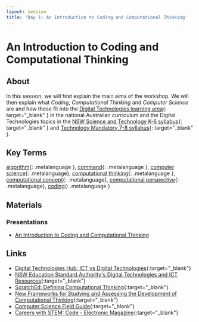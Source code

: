 ```yaml
---
layout: session
title: 'Day 1: An Introduction to Coding and Computational Thinking'
---
```


# An Introduction to Coding and Computational Thinking

## About

In this session, we will first explain the main aims of the workshop. We will then explain what *Coding*, *Computational Thinking* and *Computer Science* are and how these fit into the [Digital Technologies learning area](https://www.australiancurriculum.edu.au/f-10-curriculum/technologies/digital-technologies/){: target="_blank" } in the national Australian curriculum and the Digital Technologies topics in the [NSW Science and Technology K-6 syllabus](https://educationstandards.nsw.edu.au/wps/portal/nesa/k-10/learning-areas/science/science-and-technology-k-6-new-syllabus){: target="_blank" } and [Technology Mandatory 7-8 syllabus](https://educationstandards.nsw.edu.au/wps/portal/nesa/k-10/learning-areas/technologies/technology-mandatory){: target="_blank" }.

## Key Terms

[algorithm](){: .metalanguage }, [command](){: .metalanguage }, [computer science](){: .metalanguage}, [computational thinking](){: .metalanguage }, [computational concept](){: .metalanguage}, [computational perspective](){: .metalanguage}, [coding](){: .metalanguage }

## Materials

### Presentations

- [An Introduction to Coding and Computational Thinking](introduction_presentation.pptx) <i class="fas fa-file-powerpoint session-icon"></i>

## Links

- [Digital Technologies Hub: ICT vs Digital Technologies](https://www.digitaltechnologieshub.edu.au/teachers/australian-curriculum/ict-vs-digital-technologies){:target="_blank"} <i class="fas fa-link session-icon"></i>
- [NSW Education Standard Authority's Digital Technologies and ICT Resources](https://educationstandards.nsw.edu.au/wps/portal/nesa/k-10/learning-areas/technologies/coding-across-the-curriculum){:target="_blank"} <i class="fas fa-link session-icon"></i>
- [ScratchEd: Defining Computational Thinking](http://scratched.gse.harvard.edu/ct/defining.html){:target="_blank"} <i class="fas fa-link session-icon"></i>
- [New Frameworks for Studying and Assessing the Development of Computational Thinking](https://web.media.mit.edu/~kbrennan/files/Brennan_Resnick_AERA2012_CT.pdf){:target="_blank"} <i class="fas fa-file-pdf session-icon"></i>
- [Computer Science Field Guide](https://csfieldguide.org.nz/en/){:target="_blank"} <i class="fas fa-link session-icon"></i>
- [Careers with STEM: Code - Electronic Magazine](https://issuu.com/refractionmedia/docs/cws_code18_issuu){:target="_blank"} <i class="fas fa-link session-icon"></i>


